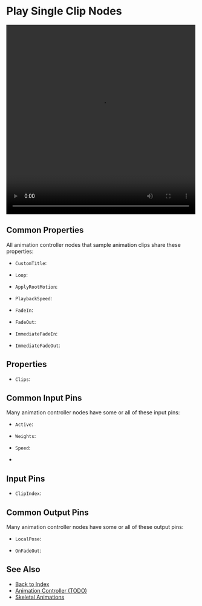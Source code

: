# Play Single Clip Nodes

<!-- PAGE IS TODO -->

<video src="../../media/skeletal-anim.webm" width="500" height="500" autoplay loop></video>

## Common Properties

All animation controller nodes that sample animation clips share these properties:

* `CustomTitle`:

* `Loop`:

* `ApplyRootMotion`:

* `PlaybackSpeed`:

* `FadeIn`:

* `FadeOut`:

* `ImmediateFadeIn`:

* `ImmediateFadeOut`:

## Properties

* `Clips`:

## Common Input Pins

Many animation controller nodes have some or all of these input pins:

* `Active`:

* `Weights`:

* `Speed`:
* 
## Input Pins

* `ClipIndex`:

## Common Output Pins

Many animation controller nodes have some or all of these output pins:

* `LocalPose`:

* `OnFadeOut`:

## See Also

* [Back to Index](../../../index.md)
* [Animation Controller (TODO)](animation-controller-overview.md)
* [Skeletal Animations](../skeletal-animation-overview.md)
